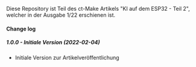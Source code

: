 Diese Repository ist Teil des ct-Make Artikels "KI auf dem ESP32 - Teil 2", welcher in der Ausgabe 1/22 erschienen ist.



#### Change log

##### 1.0.0 - Initiale Version (2022-02-04)

* Initiale Version zur Artikelveröffentlichung